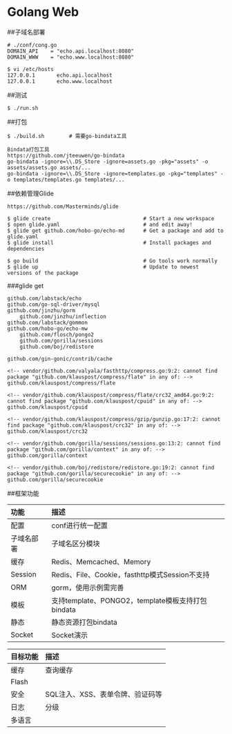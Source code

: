 # Golang Web

##子域名部署
```
# ./conf/cong.go
DOMAIN_API    = "echo.api.localhost:8080"
DOMAIN_WWW    = "echo.www.localhost:8080"

$ vi /etc/hosts
127.0.0.1       echo.api.localhost
127.0.0.1       echo.www.localhost
```

##测试
```
$ ./run.sh
```

##打包
```
$ ./build.sh 		# 需要go-bindata工具
```
```
Bindata打包工具
https://github.com/jteeuwen/go-bindata
go-bindata -ignore=\\.DS_Store -ignore=assets.go -pkg="assets" -o assets/assets.go assets/...
go-bindata -ignore=\\.DS_Store -ignore=templates.go -pkg="templates" -o templates/templates.go templates/...
```

##依赖管理Glide

```
https://github.com/Masterminds/glide

$ glide create                            	# Start a new workspace
$ open glide.yaml                         	# and edit away!
$ glide get github.com/hobo-go/echo-md 		# Get a package and add to glide.yaml
$ glide install                           	# Install packages and dependencies

$ go build                                	# Go tools work normally
$ glide up                                	# Update to newest versions of the package
```
###glide get
```
github.com/labstack/echo
github.com/go-sql-driver/mysql
github.com/jinzhu/gorm
	github.com/jinzhu/inflection
github.com/labstack/gommon
github.com/hobo-go/echo-mw
	github.com/flosch/pongo2
	github.com/gorilla/sessions
	github.com/boj/redistore

github.com/gin-gonic/contrib/cache

<!-- vendor/github.com/valyala/fasthttp/compress.go:9:2: cannot find package "github.com/klauspost/compress/flate" in any of: -->
github.com/klauspost/compress/flate

<!-- vendor/github.com/klauspost/compress/flate/crc32_amd64.go:9:2: cannot find package "github.com/klauspost/cpuid" in any of: -->
github.com/klauspost/cpuid

<!-- vendor/github.com/klauspost/compress/gzip/gunzip.go:17:2: cannot find package "github.com/klauspost/crc32" in any of: -->
github.com/klauspost/crc32

<!-- vendor/github.com/gorilla/sessions/sessions.go:13:2: cannot find package "github.com/gorilla/context" in any of: -->
github.com/gorilla/context

<!-- vendor/github.com/boj/redistore/redistore.go:19:2: cannot find package "github.com/gorilla/securecookie" in any of: -->
github.com/gorilla/securecookie
```

##框架功能

功能 | 描述
:--- | :---
配置 | conf进行统一配置
子域名部署 | 子域名区分模块
缓存 | Redis、Memcached、Memory
Session | Redis、File、Cookie，fasthttp模式Session不支持
ORM | gorm，使用示例需完善
模板 | 支持template、PONGO2，template模板支持打包bindata
静态 | 静态资源打包bindata
Socket | Socket演示

目标功能 | 描述
:--- | :---
缓存 | 查询缓存
Flash |
安全 | SQL注入、XSS、表单令牌、验证码等
日志 | 分级
多语言 | 
